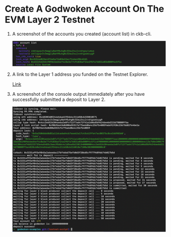 # Create A Godwoken Account On The EVM Layer 2 Testnet

1. A screenshot of the accounts you created (account list) in ckb-cli.

    ![01](./create.png)

2. A link to the Layer 1 address you funded on the Testnet Explorer.

    [Link](https://explorer.nervos.org/aggron/address/ckt1qyqv2v2wqgly8ah95uhg8c32eu2xujvv6tgse6zyg9)

3. A screenshot of the console output immediately after you have successfully submitted a deposit to Layer 2.

    ![02](./sync.png)
